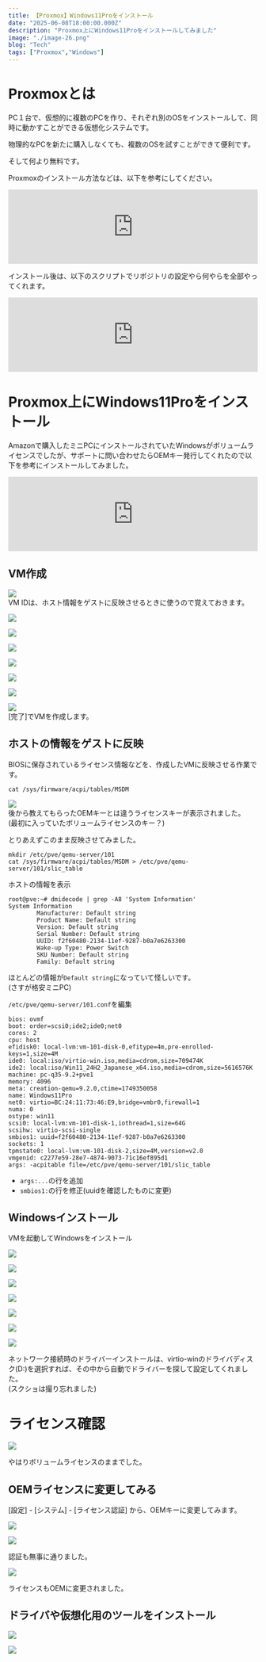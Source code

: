 ```yaml
---
title: 【Proxmox】Windows11Proをインストール
date: "2025-06-08T18:00:00.000Z"
description: "Proxmox上にWindows11Proをインストールしてみました"
image: "./image-26.png"
blog: "Tech"
tags: ["Proxmox","Windows"]
---
```


# Proxmoxとは

PC１台で、仮想的に複数のPCを作り、それぞれ別のOSをインストールして、同時に動かすことができる仮想化システムです。

物理的なPCを新たに購入しなくても、複数のOSを試すことができて便利です。

そして何より無料です。

Proxmoxのインストール方法などは、以下を参考にしてください。

<iframe title="ミニPC（Intel NUC）へのProxmox VEのインストールから初期設定まで #Linux - Qiita" src="https://hatenablog-parts.com/embed?url=https://qiita.com/yankee/items/1d576f7a25d6f33c6cb5" style="width:100%;height:150px; max-width:600px; margin-left:auto; margin-right:auto;" frameborder="0" scrolling="no" loading="lazy"></iframe>

インストール後は、以下のスクリプトでリポジトリの設定やら何やらを全部やってくれます。

<iframe title="Proxmox VE Helper-Scripts" src="https://hatenablog-parts.com/embed?url=https://community-scripts.github.io/ProxmoxVE/scripts?id=post-pve-install" style="width:100%;height:150px; max-width:600px; margin-left:auto; margin-right:auto;" frameborder="0" scrolling="no" loading="lazy"></iframe>



# Proxmox上にWindows11Proをインストール

Amazonで購入したミニPCにインストールされていたWindowsがボリュームライセンスでしたが、サポートに問い合わせたらOEMキー発行してくれたので以下を参考にインストールしてみました。

<iframe title="OEMのWindows11ライセンスをProxmoxVEに移行する #proxmox - Qiita" src="https://hatenablog-parts.com/embed?url=https://qiita.com/tachiki__/items/67be59e5d98a2dfe7097" style="width:100%;height:150px; max-width:600px; margin-left:auto; margin-right:auto;" frameborder="0" scrolling="no" loading="lazy"></iframe>

## VM作成
![](image.png)  
VM IDは、ホスト情報をゲストに反映させるときに使うので覚えておきます。

![](image-1.png)

![](image-2.png)

![](image-3.png)

![](image-4.png)

![](image-5.png)

![](image-6.png)

![](image-7.png)  
[完了]でVMを作成します。

## ホストの情報をゲストに反映
BIOSに保存されているライセンス情報などを、作成したVMに反映させる作業です。

```
cat /sys/firmware/acpi/tables/MSDM
```

![](image-8.png)  
後から教えてもらったOEMキーとは違うライセンスキーが表示されました。  
(最初に入っていたボリュームライセンスのキー？)

とりあえずこのまま反映させてみました。

```
mkdir /etc/pve/qemu-server/101
cat /sys/firmware/acpi/tables/MSDM > /etc/pve/qemu-server/101/slic_table
```

ホストの情報を表示
```
root@pve:~# dmidecode | grep -A8 'System Information'
System Information
        Manufacturer: Default string
        Product Name: Default string
        Version: Default string
        Serial Number: Default string
        UUID: f2f60480-2134-11ef-9287-b0a7e6263300
        Wake-up Type: Power Switch
        SKU Number: Default string
        Family: Default string
```  
ほとんどの情報が`Default string`になっていて怪しいです。  
(さすが格安ミニPC)


`/etc/pve/qemu-server/101.conf`を編集
```
bios: ovmf
boot: order=scsi0;ide2;ide0;net0
cores: 2
cpu: host
efidisk0: local-lvm:vm-101-disk-0,efitype=4m,pre-enrolled-keys=1,size=4M
ide0: local:iso/virtio-win.iso,media=cdrom,size=709474K
ide2: local:iso/Win11_24H2_Japanese_x64.iso,media=cdrom,size=5616576K
machine: pc-q35-9.2+pve1
memory: 4096
meta: creation-qemu=9.2.0,ctime=1749350058
name: Windows11Pro
net0: virtio=BC:24:11:73:46:E9,bridge=vmbr0,firewall=1
numa: 0
ostype: win11
scsi0: local-lvm:vm-101-disk-1,iothread=1,size=64G
scsihw: virtio-scsi-single
smbios1: uuid=f2f60480-2134-11ef-9287-b0a7e6263300
sockets: 1
tpmstate0: local-lvm:vm-101-disk-2,size=4M,version=v2.0
vmgenid: c2277e59-28e7-4874-9073-71c16ef895d1
args: -acpitable file=/etc/pve/qemu-server/101/slic_table
```
- `args:...`の行を追加
- `smbios1:`の行を修正(uuidを確認したものに変更)


## Windowsインストール
VMを起動してWindowsをインストール

![](image-9.png)

![](image-10.png)

![](image-11.png)

![](image-12.png)

![](image-13.png)

![](image-14.png)

![](image-15.png)

ネットワーク接続時のドライバーインストールは、virtio-winのドライバディスク(D:)を選択すれば、その中から自動でドライバーを探して設定してくれました。  
(スクショは撮り忘れました)


# ライセンス確認

![](image-16.png)

やはりボリュームライセンスのままでした。

## OEMライセンスに変更してみる

[設定] - [システム] - [ライセンス認証]  から、OEMキーに変更してみます。

![](image-17.png)

![](image-18.png)

認証も無事に通りました。

![](image-19.png)

ライセンスもOEMに変更されました。

## ドライバや仮想化用のツールをインストール

![](image-20.png)

![](image-21.png)


